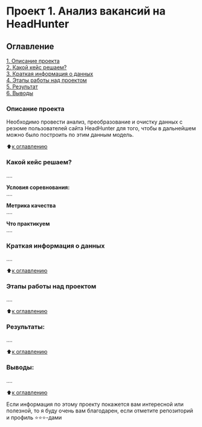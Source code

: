 # Проект 1. Анализ вакансий на HeadHunter

## Оглавление  
[1. Описание проекта](https://github.com/andreydokuchaev/sf-data-science/tree/main/project_1/README.md#Описание-проекта)  
[2. Какой кейс решаем?](https://github.com/andreydokuchaev/sf-data-science/tree/main/project_1/README.md#Какой-кейс-решаем)  
[3. Краткая информация о данных](https://github.com/andreydokuchaev/sf-data-science/tree/main/project_1/README.md#Краткая-информация-о-данных)  
[4. Этапы работы над проектом](https://github.com/andreydokuchaev/sf-data-science/tree/main/project_1/README.md#Этапы-работы-над-проектом)  
[5. Результат](https://github.com/andreydokuchaev/sf-data-science/tree/main/project_1/README.md#Результат)    
[6. Выводы](https://github.com/andreydokuchaev/sf-data-science/tree/main/project_1/README.md#Выводы) 

### Описание проекта    
Необходимо провести анализ, преобразование и очистку данных с резюме пользователей сайта HeadHunter для того,
чтобы в дальнейшем можно было построить по этим данным модель.

:arrow_up:[к оглавлению](https://github.com/andreydokuchaev/sf-data-science/tree/main/project_1/README.md#Оглавление)


### Какой кейс решаем?    
....

**Условия соревнования:**  
....

**Метрика качества**     
....

**Что практикуем**     
....


### Краткая информация о данных
....
  
:arrow_up:[к оглавлению](https://github.com/andreydokuchaev/sf-data-science/tree/main/project_1/README.md#Оглавление)


### Этапы работы над проектом  
....

:arrow_up:[к оглавлению](https://github.com/andreydokuchaev/sf-data-science/tree/main/project_1/README.md#Оглавление)


### Результаты:  
....

:arrow_up:[к оглавлению](https://github.com/andreydokuchaev/sf-data-science/tree/main/project_1/README.md#Оглавление)


### Выводы:  
....

:arrow_up:[к оглавлению](https://github.com/andreydokuchaev/sf-data-science/tree/main/project_1/README.md#Оглавление)


Если информация по этому проекту покажется вам интересной или полезной, то я буду очень вам благодарен, если отметите репозиторий и профиль ⭐️⭐️⭐️-дами